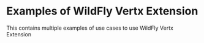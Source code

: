 # Examples of WildFly Vertx Extension

This contains multiple examples of use cases to use WildFly Vertx Extension

